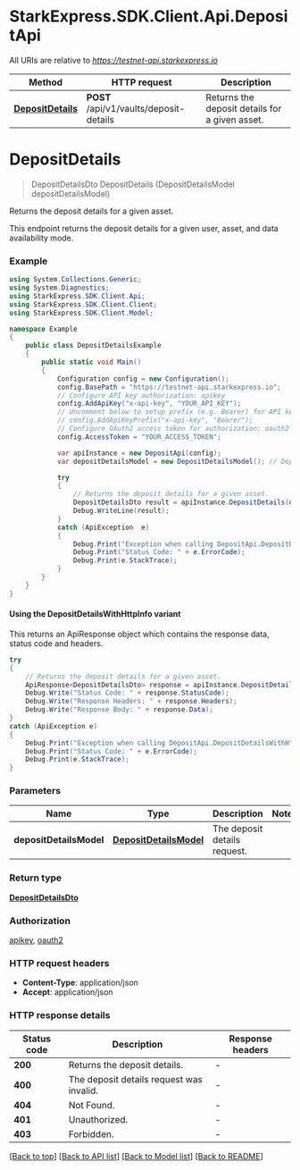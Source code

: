 # StarkExpress.SDK.Client.Api.DepositApi

All URIs are relative to *https://testnet-api.starkexpress.io*

| Method | HTTP request | Description |
|--------|--------------|-------------|
| [**DepositDetails**](DepositApi.md#depositdetails) | **POST** /api/v1/vaults/deposit-details | Returns the deposit details for a given asset. |

<a name="depositdetails"></a>
# **DepositDetails**
> DepositDetailsDto DepositDetails (DepositDetailsModel depositDetailsModel)

Returns the deposit details for a given asset.

This endpoint returns the deposit details for a given user, asset, and data availability mode.

### Example
```csharp
using System.Collections.Generic;
using System.Diagnostics;
using StarkExpress.SDK.Client.Api;
using StarkExpress.SDK.Client.Client;
using StarkExpress.SDK.Client.Model;

namespace Example
{
    public class DepositDetailsExample
    {
        public static void Main()
        {
            Configuration config = new Configuration();
            config.BasePath = "https://testnet-api.starkexpress.io";
            // Configure API key authorization: apikey
            config.AddApiKey("x-api-key", "YOUR_API_KEY");
            // Uncomment below to setup prefix (e.g. Bearer) for API key, if needed
            // config.AddApiKeyPrefix("x-api-key", "Bearer");
            // Configure OAuth2 access token for authorization: oauth2
            config.AccessToken = "YOUR_ACCESS_TOKEN";

            var apiInstance = new DepositApi(config);
            var depositDetailsModel = new DepositDetailsModel(); // DepositDetailsModel | The deposit details request.

            try
            {
                // Returns the deposit details for a given asset.
                DepositDetailsDto result = apiInstance.DepositDetails(depositDetailsModel);
                Debug.WriteLine(result);
            }
            catch (ApiException  e)
            {
                Debug.Print("Exception when calling DepositApi.DepositDetails: " + e.Message);
                Debug.Print("Status Code: " + e.ErrorCode);
                Debug.Print(e.StackTrace);
            }
        }
    }
}
```

#### Using the DepositDetailsWithHttpInfo variant
This returns an ApiResponse object which contains the response data, status code and headers.

```csharp
try
{
    // Returns the deposit details for a given asset.
    ApiResponse<DepositDetailsDto> response = apiInstance.DepositDetailsWithHttpInfo(depositDetailsModel);
    Debug.Write("Status Code: " + response.StatusCode);
    Debug.Write("Response Headers: " + response.Headers);
    Debug.Write("Response Body: " + response.Data);
}
catch (ApiException e)
{
    Debug.Print("Exception when calling DepositApi.DepositDetailsWithHttpInfo: " + e.Message);
    Debug.Print("Status Code: " + e.ErrorCode);
    Debug.Print(e.StackTrace);
}
```

### Parameters

| Name | Type | Description | Notes |
|------|------|-------------|-------|
| **depositDetailsModel** | [**DepositDetailsModel**](DepositDetailsModel.md) | The deposit details request. |  |

### Return type

[**DepositDetailsDto**](DepositDetailsDto.md)

### Authorization

[apikey](../README.md#apikey), [oauth2](../README.md#oauth2)

### HTTP request headers

 - **Content-Type**: application/json
 - **Accept**: application/json


### HTTP response details
| Status code | Description | Response headers |
|-------------|-------------|------------------|
| **200** | Returns the deposit details. |  -  |
| **400** | The deposit details request was invalid. |  -  |
| **404** | Not Found. |  -  |
| **401** | Unauthorized. |  -  |
| **403** | Forbidden. |  -  |

[[Back to top]](#) [[Back to API list]](../README.md#documentation-for-api-endpoints) [[Back to Model list]](../README.md#documentation-for-models) [[Back to README]](../README.md)

